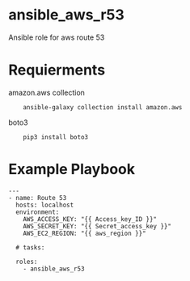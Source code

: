 # ansible_aws_r53
Ansible role for aws route 53

# Requierments

amazon.aws collection
````
    ansible-galaxy collection install amazon.aws
````
boto3
````
    pip3 install boto3
````

# Example Playbook
````
---
- name: Route 53
  hosts: localhost
  environment:
    AWS_ACCESS_KEY: "{{ Access_key_ID }}"
    AWS_SECRET_KEY: "{{ Secret_access_key }}"
    AWS_EC2_REGION: "{{ aws_region }}"

  # tasks: 
  
  roles:
    - ansible_aws_r53

````